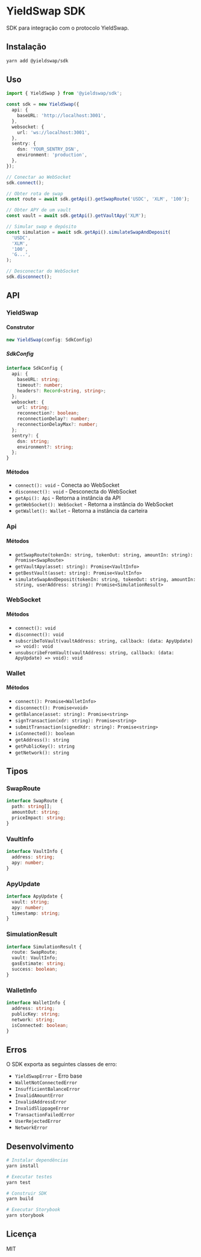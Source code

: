 # YieldSwap SDK

SDK para integração com o protocolo YieldSwap.

## Instalação

```bash
yarn add @yieldswap/sdk
```

## Uso

```typescript
import { YieldSwap } from '@yieldswap/sdk';

const sdk = new YieldSwap({
  api: {
    baseURL: 'http://localhost:3001',
  },
  websocket: {
    url: 'ws://localhost:3001',
  },
  sentry: {
    dsn: 'YOUR_SENTRY_DSN',
    environment: 'production',
  },
});

// Conectar ao WebSocket
sdk.connect();

// Obter rota de swap
const route = await sdk.getApi().getSwapRoute('USDC', 'XLM', '100');

// Obter APY de um vault
const vault = await sdk.getApi().getVaultApy('XLM');

// Simular swap e depósito
const simulation = await sdk.getApi().simulateSwapAndDeposit(
  'USDC',
  'XLM',
  '100',
  'G...',
);

// Desconectar do WebSocket
sdk.disconnect();
```

## API

### YieldSwap

#### Construtor

```typescript
new YieldSwap(config: SdkConfig)
```

##### SdkConfig

```typescript
interface SdkConfig {
  api: {
    baseURL: string;
    timeout?: number;
    headers?: Record<string, string>;
  };
  websocket: {
    url: string;
    reconnection?: boolean;
    reconnectionDelay?: number;
    reconnectionDelayMax?: number;
  };
  sentry?: {
    dsn: string;
    environment?: string;
  };
}
```

#### Métodos

- `connect(): void` - Conecta ao WebSocket
- `disconnect(): void` - Desconecta do WebSocket
- `getApi(): Api` - Retorna a instância da API
- `getWebSocket(): WebSocket` - Retorna a instância do WebSocket
- `getWallet(): Wallet` - Retorna a instância da carteira

### Api

#### Métodos

- `getSwapRoute(tokenIn: string, tokenOut: string, amountIn: string): Promise<SwapRoute>`
- `getVaultApy(asset: string): Promise<VaultInfo>`
- `getBestVault(asset: string): Promise<VaultInfo>`
- `simulateSwapAndDeposit(tokenIn: string, tokenOut: string, amountIn: string, userAddress: string): Promise<SimulationResult>`

### WebSocket

#### Métodos

- `connect(): void`
- `disconnect(): void`
- `subscribeToVault(vaultAddress: string, callback: (data: ApyUpdate) => void): void`
- `unsubscribeFromVault(vaultAddress: string, callback: (data: ApyUpdate) => void): void`

### Wallet

#### Métodos

- `connect(): Promise<WalletInfo>`
- `disconnect(): Promise<void>`
- `getBalance(asset: string): Promise<string>`
- `signTransaction(xdr: string): Promise<string>`
- `submitTransaction(signedXdr: string): Promise<string>`
- `isConnected(): boolean`
- `getAddress(): string`
- `getPublicKey(): string`
- `getNetwork(): string`

## Tipos

### SwapRoute

```typescript
interface SwapRoute {
  path: string[];
  amountOut: string;
  priceImpact: string;
}
```

### VaultInfo

```typescript
interface VaultInfo {
  address: string;
  apy: number;
}
```

### ApyUpdate

```typescript
interface ApyUpdate {
  vault: string;
  apy: number;
  timestamp: string;
}
```

### SimulationResult

```typescript
interface SimulationResult {
  route: SwapRoute;
  vault: VaultInfo;
  gasEstimate: string;
  success: boolean;
}
```

### WalletInfo

```typescript
interface WalletInfo {
  address: string;
  publicKey: string;
  network: string;
  isConnected: boolean;
}
```

## Erros

O SDK exporta as seguintes classes de erro:

- `YieldSwapError` - Erro base
- `WalletNotConnectedError`
- `InsufficientBalanceError`
- `InvalidAmountError`
- `InvalidAddressError`
- `InvalidSlippageError`
- `TransactionFailedError`
- `UserRejectedError`
- `NetworkError`

## Desenvolvimento

```bash
# Instalar dependências
yarn install

# Executar testes
yarn test

# Construir SDK
yarn build

# Executar Storybook
yarn storybook
```

## Licença

MIT 